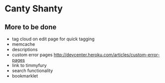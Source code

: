 # Canty Shanty

## More to be done

* tag cloud on edit page for quick tagging
* memcache
* descriptions
* custom error pages http://devcenter.heroku.com/articles/custom-error-pages
* link to timmyfury
* search functionality
* bookmarklet
